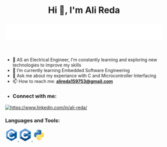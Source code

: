 <h1 align="center">Hi 👋, I'm Ali Reda</h1>
 <h2 align="center"><img height="50" alt=" I love Embedded Systems" src="https://github.com/ALIREDA5/ALIREDA5/blob/main/image.svg" /> </h2>
  <br />

- 🔭 AS an Electrical Engineer, I'm constantly learning and exploring new technologies 
     to improve my skills
- 🌱 I’m currently learning Embedded Software Engineering
- 💬 Ask me about my experiance with C and Microcontroller Interfacing  
- 📫 How to reach me: **alireda159753@gmail.com**
- <h3 align="left">Connect with me:</h3>
<p align="left">
<a href="https://www.linkedin.com/in/ali-reda/" target="blank"><img align="center" src="https://raw.githubusercontent.com/rahuldkjain/github-profile-readme-generator/master/src/images/icons/Social/linked-in-alt.svg" alt="https://www.linkedin.com/in/ali-reda/" height="30" width="40" /></a>
</p>
<h3 align="left">Languages and Tools:</h3>
<p align="left"> <a href="https://www.cprogramming.com/" target="_blank" rel="noreferrer"> <img src="https://raw.githubusercontent.com/devicons/devicon/master/icons/c/c-original.svg" alt="c" width="40" height="40"/> </a> <a href="https://www.w3schools.com/cpp/" target="_blank" rel="noreferrer"> <img src="https://raw.githubusercontent.com/devicons/devicon/master/icons/cplusplus/cplusplus-original.svg" alt="cplusplus" width="40" height="40"/> </a> <a href="https://www.python.org" target="_blank" rel="noreferrer"> <img src="https://raw.githubusercontent.com/devicons/devicon/master/icons/python/python-original.svg" alt="python" width="40" height="40"/> </a> </p>
